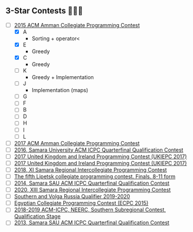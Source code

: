 ## 3-Star Contests 🌟🌟🌟

- [ ] [2015 ACM Amman Collegiate Programming Contest](https://codeforces.com/gym/100712)
  - [x] A
    - Sorting + operator<
  - [x] E
    - Greedy
  - [x] C
    - Greedy
  - [ ] K
    - Greedy + Implementation
  - [ ] J
    - Implementation (maps)
  - [ ] G
  - [ ] F
  - [ ] B
  - [ ] D
  - [ ] H
  - [ ] I
  - [ ] L

- [ ] [2017 ACM Amman Collegiate Programming Contest](https://codeforces.com/gym/101498)
- [ ] [2016, Samara University ACM ICPC Quarterfinal Qualification Contest](https://codeforces.com/gym/101149)
- [ ] [2017 United Kingdom and Ireland Programming Contest (UKIEPC 2017)](https://codeforces.com/gym/101606)
- [ ] [2017 United Kingdom and Ireland Programming Contest (UKIEPC 2017)](https://codeforces.com/gym/101102)
- [ ] [2018, XI Samara Regional Intercollegiate Programming Contest](https://codeforces.com/gym/101755)
- [ ] [The fifth Lipetsk collegiate programming contest. Finals. 8-11 form](https://codeforces.com/gym/102599)
- [ ] [2014, Samara SAU ACM ICPC Quarterfinal Qualification Contest](https://codeforces.com/gym/100488)
- [ ] [2020, XIII Samara Regional Intercollegiate Programming Contest](https://codeforces.com/gym/102569)
- [ ] [Southern and Volga Russia Qualifier 2019-2020](https://codeforces.com/gym/102348)
- [ ] [Egyptian Collegiate Programming Contest (ECPC 2015)](https://codeforces.com/gym/100814)
- [ ] [2018-2019 ACM-ICPC, NEERC, Southern Subregional Contest, Qualification Stage](https://codeforces.com/gym/101911)
- [ ] [2013, Samara SAU ACM ICPC Quarterfinal Qualification Contest](https://codeforces.com/gym/100247)
